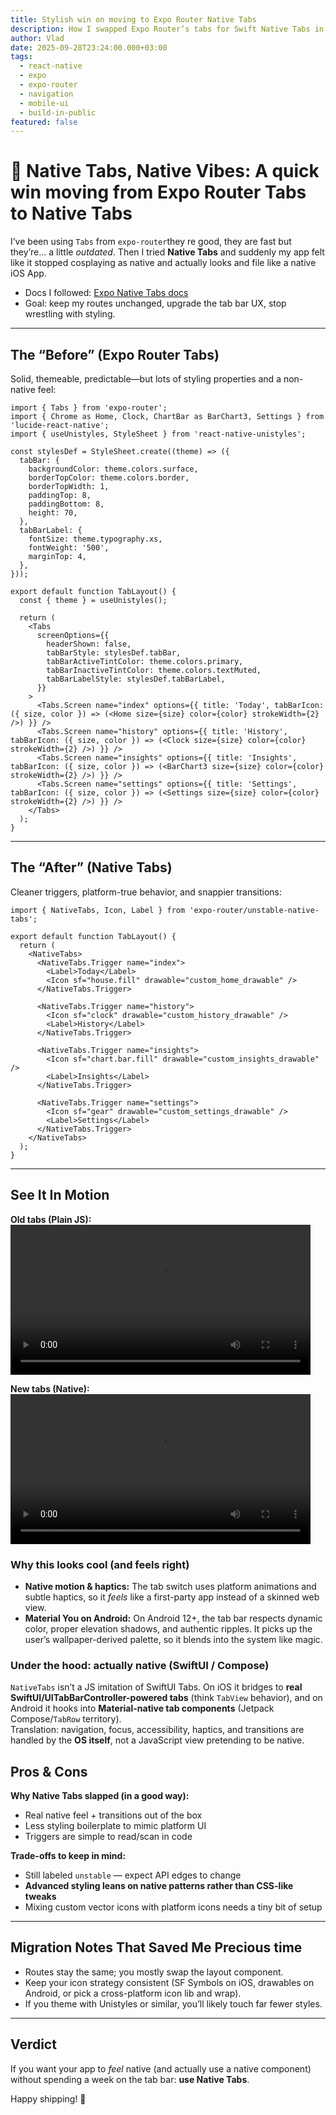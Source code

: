 ```yaml
---
title: Stylish win on moving to Expo Router Native Tabs
description: How I swapped Expo Router’s tabs for Swift Native Tabs in React
author: Vlad
date: 2025-09-28T23:24:00.000+03:00
tags:
  - react-native
  - expo
  - expo-router
  - navigation
  - mobile-ui
  - build-in-public
featured: false
---
```


# 🧭 Native Tabs, Native Vibes: A quick win moving from Expo Router Tabs to Native Tabs

I’ve been using `Tabs` from `expo-router`they re good, they are fast but they’re… a little *outdated*.
Then I tried **Native Tabs** and suddenly my app felt like it stopped cosplaying as native and actually looks and file like a native iOS App.

- Docs I followed: [Expo Native Tabs docs](https://docs.expo.dev/router/advanced/native-tabs/)
- Goal: keep my routes unchanged, upgrade the tab bar UX, stop wrestling with styling.

---

## The “Before” (Expo Router Tabs)

Solid, themeable, predictable—but lots of styling properties and a non-native feel:

```tsx
import { Tabs } from 'expo-router';
import { Chrome as Home, Clock, ChartBar as BarChart3, Settings } from 'lucide-react-native';
import { useUnistyles, StyleSheet } from 'react-native-unistyles';

const stylesDef = StyleSheet.create((theme) => ({
  tabBar: {
    backgroundColor: theme.colors.surface,
    borderTopColor: theme.colors.border,
    borderTopWidth: 1,
    paddingTop: 8,
    paddingBottom: 8,
    height: 70,
  },
  tabBarLabel: {
    fontSize: theme.typography.xs,
    fontWeight: '500',
    marginTop: 4,
  },
}));

export default function TabLayout() {
  const { theme } = useUnistyles();

  return (
    <Tabs
      screenOptions={{
        headerShown: false,
        tabBarStyle: stylesDef.tabBar,
        tabBarActiveTintColor: theme.colors.primary,
        tabBarInactiveTintColor: theme.colors.textMuted,
        tabBarLabelStyle: stylesDef.tabBarLabel,
      }}
    >
      <Tabs.Screen name="index" options={{ title: 'Today', tabBarIcon: ({ size, color }) => (<Home size={size} color={color} strokeWidth={2} />) }} />
      <Tabs.Screen name="history" options={{ title: 'History', tabBarIcon: ({ size, color }) => (<Clock size={size} color={color} strokeWidth={2} />) }} />
      <Tabs.Screen name="insights" options={{ title: 'Insights', tabBarIcon: ({ size, color }) => (<BarChart3 size={size} color={color} strokeWidth={2} />) }} />
      <Tabs.Screen name="settings" options={{ title: 'Settings', tabBarIcon: ({ size, color }) => (<Settings size={size} color={color} strokeWidth={2} />) }} />
    </Tabs>
  );
}
```

---

## The “After” (Native Tabs)

Cleaner triggers, platform-true behavior, and snappier transitions:

```tsx
import { NativeTabs, Icon, Label } from 'expo-router/unstable-native-tabs';

export default function TabLayout() {
  return (
    <NativeTabs>
      <NativeTabs.Trigger name="index">
        <Label>Today</Label>
        <Icon sf="house.fill" drawable="custom_home_drawable" />
      </NativeTabs.Trigger>

      <NativeTabs.Trigger name="history">
        <Icon sf="clock" drawable="custom_history_drawable" />
        <Label>History</Label>
      </NativeTabs.Trigger>

      <NativeTabs.Trigger name="insights">
        <Icon sf="chart.bar.fill" drawable="custom_insights_drawable" />
        <Label>Insights</Label>
      </NativeTabs.Trigger>

      <NativeTabs.Trigger name="settings">
        <Icon sf="gear" drawable="custom_settings_drawable" />
        <Label>Settings</Label>
      </NativeTabs.Trigger>
    </NativeTabs>
  );
}
```
---

## See It In Motion

**Old tabs (Plain JS):**  
<video src="/videos/native_tab_old.mov" controls playsinline width="480"></video>

**New tabs (Native):**  
<video src="/videos/native_tab_new.mov" controls playsinline width="480"></video>

### Why this looks cool (and feels right)

- **Native motion & haptics:** The tab switch uses platform animations and subtle haptics, so it *feels* like a first-party app instead of a skinned web view.
- **Material You on Android:** On Android 12+, the tab bar respects dynamic color, proper elevation shadows, and authentic ripples. It picks up the user’s wallpaper-derived palette, so it blends into the system like magic.

### Under the hood: actually native (SwiftUI / Compose)

`NativeTabs` isn’t a JS imitation of SwiftUI Tabs. On iOS it bridges to **real SwiftUI/UITabBarController-powered tabs** (think `TabView` behavior), and on Android it hooks into **Material-native tab components** (Jetpack Compose/`TabRow` territory).  
Translation: navigation, focus, accessibility, haptics, and transitions are handled by the **OS itself**, not a JavaScript view pretending to be native.


## Pros & Cons

**Why Native Tabs slapped (in a good way):**
- Real native feel + transitions out of the box
- Less styling boilerplate to mimic platform UI
- Triggers are simple to read/scan in code

**Trade-offs to keep in mind:**
- Still labeled `unstable` — expect API edges to change
- **Advanced styling leans on native patterns rather than CSS-like tweaks**
- Mixing custom vector icons with platform icons needs a tiny bit of setup

---

## Migration Notes That Saved Me Precious time

- Routes stay the same; you mostly swap the layout component.
- Keep your icon strategy consistent (SF Symbols on iOS, drawables on Android, or pick a cross-platform icon lib and wrap).
- If you theme with Unistyles or similar, you’ll likely touch far fewer styles.

---

## Verdict

If you want your app to *feel* native (and actually use a native component) without spending a week on the tab bar: **use Native Tabs**.

Happy shipping! 🚀

